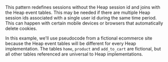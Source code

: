 This pattern redefines sessions without the Heap session id and joins with the Heap event tables.  This may be needed if there are multiple Heap session ids associated with a single user id during the same time period.  This can happen with certain mobile devices or browsers that automatically delete cookies.

In this example, we'll use pseudocode from a fictional ecommerce site because the Heap event tables will be different for every Heap implementation.  The tables `home`, `product` and `add_to_cart` are fictional, but all other tables referenced are universal to Heap implementations.

